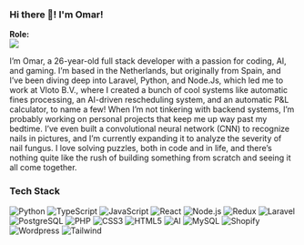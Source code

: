### Hi there 👋! I'm Omar!

**Role:**
<br/>
<img src="https://readme-typing-svg.herokuapp.com?font=Iosevka&size=16&color=white&center=false&vCenter=false&width=410&height=45&lines=Full+Stack+Developer" />

I’m Omar, a 26-year-old full stack developer with a passion for coding, AI, and gaming. I’m based in the Netherlands, but originally from Spain, and I’ve been diving deep into Laravel, 
Python, and Node.Js, which led me to work at Vloto B.V., where I created a bunch of cool systems like automatic fines processing, an AI-driven rescheduling system, and an automatic P&L calculator, to name a few!
When I’m not tinkering with backend systems, I’m probably working on personal projects that keep me up way past my bedtime. I’ve even built a convolutional neural network (CNN) to recognize nails in pictures, and I’m currently expanding it to analyze the severity of nail fungus. I love solving puzzles, both in code and in life, and there’s nothing quite like the rush of building something from scratch and seeing it all come together.

### Tech Stack

![Python](https://img.shields.io/badge/Python-764ABC?logo=python&logoColor=white&style=for-the-badge)
![TypeScript](https://img.shields.io/badge/TypeScript-3178C6?logo=typescript&logoColor=white&style=for-the-badge)
![JavaScript](https://img.shields.io/badge/JavaScript-F7DF1E?logo=javascript&logoColor=black&style=for-the-badge)
![React](https://img.shields.io/badge/React-61DAFB?logo=react&logoColor=black&style=for-the-badge)
![Node.js](https://img.shields.io/badge/Node.js-339933?logo=node.js&logoColor=white&style=for-the-badge)
![Redux](https://img.shields.io/badge/Redux-764ABC?logo=redux&logoColor=white&style=for-the-badge)
![Laravel](https://img.shields.io/badge/Laravel-F05340?logo=laravel&logoColor=white&style=for-the-badge)
![PostgreSQL](https://img.shields.io/badge/PostgreSQL-091057?logo=postgresql&logoColor=white&style=for-the-badge)
![PHP](https://img.shields.io/badge/PHP-4169E1?logo=php&logoColor=white&style=for-the-badge)
![CSS3](https://img.shields.io/badge/CSS3-1572B6?logo=css3&logoColor=white&style=for-the-badge)
![HTML5](https://img.shields.io/badge/HTML5-536493?logo=html5&logoColor=white&style=for-the-badge)
![AI](https://img.shields.io/badge/AI-FF6F00?logo=ai&logoColor=white&style=for-the-badge)
![MySQL](https://img.shields.io/badge/MySql-FC4100?logo=mysql&logoColor=white&style=for-the-badge)
![Shopify](https://img.shields.io/badge/Shopify-7AB55C?logo=shopify&logoColor=white&style=for-the-badge)
![Wordpress](https://img.shields.io/badge/Wordpress-3C3D37?logo=wordpress&logoColor=white&style=for-the-badge)
![Tailwind](https://img.shields.io/badge/Tilwind-859F3D?logo=&logoColor=white&style=for-the-badge)
